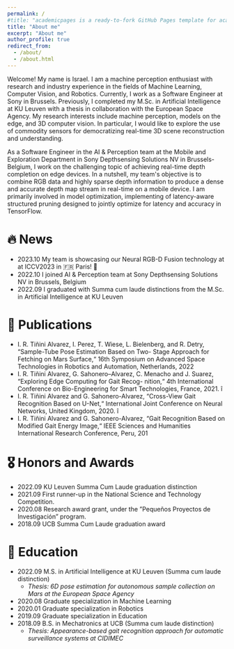 ```yaml
---
permalink: /
#title: "academicpages is a ready-to-fork GitHub Pages template for academic personal websites"
title: "About me"
excerpt: "About me"
author_profile: true
redirect_from: 
  - /about/
  - /about.html
---
```


<span class='anchor' id='short-bio'></span>

Welcome! My name is Israel. I am a machine perception enthusiast with research and industry experience in the fields of Machine Learning, Computer Vision, and Robotics. Currently, I work as a Software Engineer at Sony in Brussels. Previously, I completed my M.Sc. in Artificial Intelligence at KU Leuven with a thesis in collaboration with the European Space Agency. My research interests include machine perception, models on the edge, and 3D computer vision. In particular, I would like to explore the use of commodity sensors for democratizing real-time 3D scene reconstruction and understanding.

As a Software Engineer in the AI & Perception team at the Mobile and Exploration Department in Sony Depthsensing Solutions NV in Brussels-Belgium, I work on the challenging topic of achieving real-time depth completion on edge devices. In a nutshell, my team's objective is to combine RGB data and highly sparse depth information to produce a dense and accurate depth map stream in real-time on a mobile device. I am primarily involved in model optimization, implementing of latency-aware structured pruning designed to jointly optimize for latency and accuracy in TensorFlow.

<span class='anchor' id='news'></span>

🔥 News
======
- 2023.10 My team is showcasing our Neural RGB-D Fusion technology at at ICCV2023 in 🇫🇷 Paris! 🗼
- 2022.10 I joined AI & Perception team at Sony Depthsensing Solutions NV in Brussels, Belgium
- 2022.09 I graduated with Summa cum laude distinctions from the M.Sc. in Artificial Intelligence at KU Leuven

<span class='anchor' id='publications'></span>

📝 Publications
======
- I. R. Tiñini Alvarez, I. Perez, T. Wiese, L. Bielenberg, and R. Detry, “Sample-Tube Pose Estimation Based on Two- Stage Approach for Fetching on Mars Surface,“ 16th Symposium on Advanced Space Technologies in Robotics and Automation, Netherlands, 2022
- I. R. Tiñini Alvarez, G. Sahonero–Alvarez, C. Menacho and J. Suarez, “Exploring Edge Computing for Gait Recog- nition,“ 4th International Conference on Bio-Engineering for Smart Technologies, France, 2021. î
- I. R. Tiñini Alvarez and G. Sahonero-Alvarez, “Cross-View Gait Recognition Based on U-Net,“ International Joint Conference on Neural Networks, United Kingdom, 2020. î
- I. R. Tiñini Alvarez and G. Sahonero-Alvarez, “Gait Recognition Based on Modified Gait Energy Image,“ IEEE Sciences and Humanities International Research Conference, Peru, 201

<span class='anchor' id='honors-and-awards'></span>

🎖 Honors and Awards
======
- 2022.09 KU Leuven Summa Cum Laude graduation distinction
- 2021.09 First runner-up in the National Science and Technology Competition.
- 2020.08 Research award grant, under the ”Pequeños Proyectos de Investigación” program.
- 2018.09 UCB Summa Cum Laude graduation award

<span class='anchor' id='education'></span>

📖 Education
======
- 2022.09 M.S. in Artificial Intelligence at KU Leuven (Summa cum laude distinction)
  - _Thesis: 6D pose estimation for autonomous sample collection on Mars at the European Space Agency_
- 2020.08 Graduate specialization in Machine Learning
- 2020.01 Graduate specialization in Robotics
- 2019.09 Graduate specialization in Education
- 2018.09 B.S. in Mechatronics at UCB (Summa cum laude distinction)
  - _Thesis: Appearance-based gait recognition approach for automatic surveillance systems at CIDIMEC_


